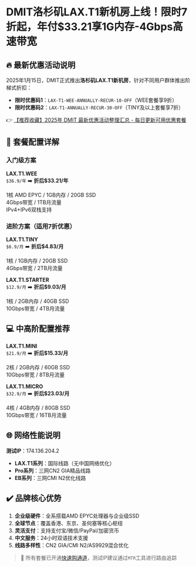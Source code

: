 # DMIT洛杉矶LAX.T1新机房上线！限时7折起，年付$33.21享1G内存-4Gbps高速带宽

## 🔥 最新优惠活动说明
2025年1月15日，DMIT正式推出**洛杉矶LAX.T1新机房**，针对不同用户群体推出阶梯式折扣：
- **限时优惠码1**：`LAX-T1-WEE-ANNUALLY-RECUR-10-OFF`（WEE套餐享9折）
- **限时优惠码2**：`LAX-T1-ANNUALLY-RECUR-30-OFF`（TINY及以上套餐享7折）

👉 [【推荐收藏】2025年 DMIT 最新优惠活动整理汇总 - 每日更新可用优惠套餐](https://bit.ly/dmit_coupon)

## 🚀 套餐配置详解
### 入门级方案
**LAX.T1.WEE**  
`$36.9/年` ➡️ **折后$33.21/年**  
 
1核 AMD EPYC / 1GB内存 / 20GB SSD  
4Gbps带宽 / 1TB月流量  
IPv4+IPv6双栈支持

### 进阶方案（适用7折优惠）
**LAX.T1.TINY**  
`$6.9/月` ➡️ **折后$4.83/月**  

1核 / 1GB内存 / 20GB SSD  
4Gbps带宽 / 2TB月流量

**LAX.T1.STARTER**  
`$12.9/月` ➡️ **折后$9.03/月**  

1核 / 2GB内存 / 40GB SSD  
10Gbps带宽 / 4TB月流量

## 💻 中高阶配置推荐
**LAX.T1.MINI**  
`$21.9/月` ➡️ **折后$15.33/月**  

2核 / 2GB内存 / 60GB SSD  
10Gbps带宽 / 8TB月流量

**LAX.T1.MICRO**  
`$32.9/月` ➡️ **折后$23.03/月**  

4核 / 4GB内存 / 80GB SSD  
10Gbps带宽 / 16TB月流量

## 🌐 网络性能说明
**测试IP**：174.136.204.2  
- **LAX.T1系列**：国际线路（无中国网络优化）
- **Pro系列**：三网CN2 GIA精品线路
- **EB系列**：三网CMI N2优化线路

## ✔️ 品牌核心优势
1. **企业级硬件**：全系搭载AMD EPYC处理器与企业级SSD
2. **全球节点**：覆盖香港、东京、圣何塞等核心枢纽
3. **灵活支付**：支持支付宝/微信/PayPal/加密货币
4. **中文服务**：24小时双语技术支援
5. **线路多样性**：CN2 GIA/CMI N2/AS9929混合优化

> 📍 所有套餐已开通[快速购通道](https://bit.ly/dmit_coupon)，测试IP建议通过`MTR`工具进行路由追踪